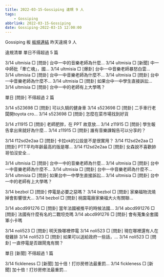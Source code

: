 ```yaml
---
title: 2022-03-15-Gossiping 違規 9 人
tags:
    - Gossiping
abbrlink: 2022-03-15-Gossiping
date: Gossiping-2022-03-15 12:00:00
---
```

Gossiping 板 [板規連結](https://www.ptt.cc/bbs/Gossiping/M.1637425085.A.07D.html)
昨天違規 9 人
<!-- more -->

違規清單
單日不得超過 5 篇

3/14 ultmisia □ [問卦] 台中一中的音樂老師為什麼…
3/14 ultmisia □ [新聞] 中一中師批「牽亡魂」，國…
3/14 ultmisia □ [爆卦] 台中一中音樂老師暴怒白雲…
3/14 ultmisia □ [問卦] 台中一中音樂老師為什麼不…
3/14 ultmisia □ [問卦] 台中一中音樂老師為什麼不…
3/14 ultmisia □ [問卦] 如果台中一中學生直接訴訟…
3/14 ultmisia □ [問卦] 台中一中的老師有上大學嗎？

單日 [問卦] 不得超過 2 篇

3/14 s523698 □ [問卦] 可以久騎的健身車
3/14 s523698 □ [問卦] 二手車行老闆開toyota cro…
3/14 s523698 □ [問卦] 怎麼在菜市場找到好貨

3/14 z11915 □ [問卦] 老師肥胖，在 PPT 故意放…
3/14 z11915 □ [問卦] 學生報告拿出來就好為什麼…
3/14 z11915 □ [問卦] 誰有音樂課報告可以分享的？

3/14 f12sd2e2aa □ [問卦] 卡拉ok的公設是不是很實用？
3/14 f12sd2e2aa □ [問卦] PTT平均年齡最高的版是哪…
3/14 f12sd2e2aa □ [問卦] 女森說不喜歡帥哥怕沒安全…

3/14 ultmisia □ [問卦] 台中一中的音樂老師為什麼…
3/14 ultmisia □ [問卦] 台中一中音樂老師為什麼不…
3/14 ultmisia □ [問卦] 台中一中音樂老師為什麼不…
3/14 ultmisia □ [問卦] 如果台中一中學生直接訴訟…
3/14 ultmisia □ [問卦] 台中一中的老師有上大學嗎？

3/14 bezbol □ [問卦] 停電是必要之惡嗎？
3/14 bezbol □ [問卦] 家樂福物流燒掉會影響很大…
3/14 bezbol □ [問卦] 桃園電廠家樂福大火有關聯…

3/14 abcd991276 □ [問卦] 當年法國被推平的時候法國…
3/14 abcd991276 □ [問卦] 法國有什麼有名的二戰坦克嗎
3/14 abcd991276 □ [問卦] 會有蒐集全套國軍小卡嗎

3/14 noli523 □ [問卦] 明天換哪裡停電
3/14 noli523 □ [問卦] 現在哪裡還有人在發雞排
3/14 noli523 □ [問卦] 如果可以送給政府一些話，…
3/14 noli523 □ [問卦]  一直停電是否跟鬧鬼有關？

單日 [新聞] 不得超過 1 篇

3/14 fickleness □ [新聞] 加十倍！打炒房修法最重罰…
3/14 fickleness □ [新聞] 加十倍！打炒房修法最重罰…